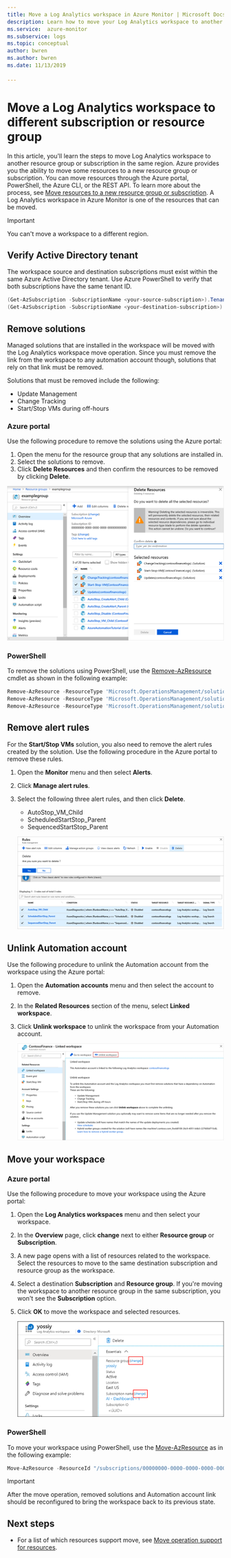 ```yaml
---
title: Move a Log Analytics workspace in Azure Monitor | Microsoft Docs
description: Learn how to move your Log Analytics workspace to another subscription or resource group.
ms.service:  azure-monitor
ms.subservice: logs
ms.topic: conceptual
author: bwren
ms.author: bwren
ms.date: 11/13/2019

---
```


# Move a Log Analytics workspace to different subscription or resource group

In this article, you'll learn the steps to move Log Analytics workspace to another resource group or subscription in the same region. Azure provides you the ability to move some resources to a new resource group or subscription. You can move resources through the Azure portal, PowerShell, the Azure CLI, or the REST API. To learn more about the process, see [Move resources to a new resource group or subscription](../../azure-resource-manager/resource-group-move-resources.md). A Log Analytics workspace in Azure Monitor is one of the resources that can be moved. 

> [!IMPORTANT]
> You can't move a workspace to a different region.

## Verify Active Directory tenant
The workspace source and destination subscriptions must exist within the same Azure Active Directory tenant. Use Azure PowerShell to verify that both subscriptions have the same tenant ID.

``` PowerShell
(Get-AzSubscription -SubscriptionName <your-source-subscription>).TenantId
(Get-AzSubscription -SubscriptionName <your-destination-subscription>).TenantId
```

## Remove solutions
Managed solutions that are installed in the workspace will be moved with the Log Analytics workspace move operation. Since you must remove the link from the workspace to any automation account though, solutions that rely on that link must be removed.

Solutions that must be removed include the following: 

- Update Management
- Change Tracking
- Start/Stop VMs during off-hours


### Azure portal
Use the following procedure to remove the solutions using the Azure portal:

1. Open the menu for the resource group that any solutions are installed in.
2. Select the solutions to remove.
3. Click **Delete Resources** and then confirm the resources to be removed by clicking **Delete**.

![Delete solutions](media/move-workspace/delete-solutions.png)

### PowerShell

To remove the solutions using PowerShell, use the [Remove-AzResource](/powershell/module/az.resources/remove-azresource?view=azps-2.8.0) cmdlet as shown in the following example:

``` PowerShell
Remove-AzResource -ResourceType 'Microsoft.OperationsManagement/solutions' -ResourceName "ChangeTracking(<workspace-name>)" -ResourceGroupName <resource-group-name>
Remove-AzResource -ResourceType 'Microsoft.OperationsManagement/solutions' -ResourceName "Updates(<workspace-name>)" -ResourceGroupName <resource-group-name>
Remove-AzResource -ResourceType 'Microsoft.OperationsManagement/solutions' -ResourceName "Start-Stop-VM(<workspace-name>)" -ResourceGroupName <resource-group-name>
```

## Remove alert rules
For the **Start/Stop VMs** solution, you also need to remove the alert rules created by the solution. Use the following procedure in the Azure portal to remove these rules.

1. Open the **Monitor** menu and then select **Alerts**.
2. Click **Manage alert rules**.
3. Select the following three alert rules, and then click **Delete**.

   - AutoStop_VM_Child
   - ScheduledStartStop_Parent
   - SequencedStartStop_Parent

    ![Delete rules](media/move-workspace/delete-rules.png)

## Unlink Automation account
Use the following procedure to unlink the Automation account from the workspace using the Azure portal:

1. Open the **Automation accounts** menu and then select the account to remove.
2. In the **Related Resources** section of the menu, select **Linked workspace**. 
3. Click **Unlink workspace** to unlink the workspace from your Automation account.

    ![Unlink workspace](media/move-workspace/unlink-workspace.png)

## Move your workspace

### Azure portal
Use the following procedure to move your workspace using the Azure portal:

1. Open the **Log Analytics workspaces** menu and then select your workspace.
2. In the **Overview** page, click **change** next to either **Resource group** or **Subscription**.
3. A new page opens with a list of resources related to the workspace. Select the resources to move to the same destination subscription and resource group as the workspace. 
4. Select a destination **Subscription** and **Resource group**. If you're moving the workspace to another resource group in the same subscription, you won't see the **Subscription** option.
5. Click **OK** to move the workspace and selected resources.

    ![Portal](media/move-workspace/portal.png)

### PowerShell
To move your workspace using PowerShell, use the [Move-AzResource](/powershell/module/AzureRM.Resources/Move-AzureRmResource) as in the following example:

``` PowerShell
Move-AzResource -ResourceId "/subscriptions/00000000-0000-0000-0000-000000000000/resourceGroups/MyResourceGroup01/providers/Microsoft.OperationalInsights/workspaces/MyWorkspace" -DestinationSubscriptionId "00000000-0000-0000-0000-000000000000" -DestinationResourceGroupName "MyResourceGroup02"
```



> [!IMPORTANT]
> After the move operation, removed solutions and Automation account link should be reconfigured to bring the workspace back to its previous state.


## Next steps
- For a list of which resources support move, see [Move operation support for resources](../../azure-resource-manager/move-support-resources.md).
